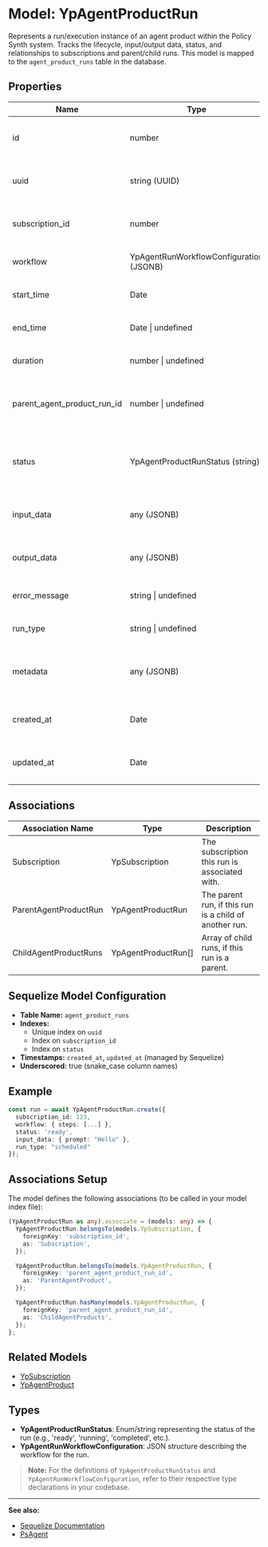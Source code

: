 # Model: YpAgentProductRun

Represents a run/execution instance of an agent product within the Policy Synth system. Tracks the lifecycle, input/output data, status, and relationships to subscriptions and parent/child runs. This model is mapped to the `agent_product_runs` table in the database.

## Properties

| Name                        | Type                                              | Description                                                                                  |
|-----------------------------|---------------------------------------------------|----------------------------------------------------------------------------------------------|
| id                          | number                                            | Primary key. Auto-incremented integer.                                                       |
| uuid                        | string (UUID)                                     | Universally unique identifier for the run.                                                   |
| subscription_id             | number                                            | Foreign key referencing the associated [YpSubscription](./subscription.md).                  |
| workflow                    | YpAgentRunWorkflowConfiguration (JSONB)           | Workflow configuration for the run.                                                          |
| start_time                  | Date                                              | Timestamp when the run started.                                                              |
| end_time                    | Date \| undefined                                 | Timestamp when the run ended.                                                                |
| duration                    | number \| undefined                               | Duration of the run in seconds (optional).                                                   |
| parent_agent_product_run_id | number \| undefined                               | Foreign key referencing the parent run, if this is a child run.                              |
| status                      | YpAgentProductRunStatus (string)                  | Status of the run (e.g., 'ready', 'running', 'completed', etc.).                             |
| input_data                  | any (JSONB)                                       | Input data for the run (optional, defaults to `{}`).                                         |
| output_data                 | any (JSONB)                                       | Output data from the run (optional, defaults to `{}`).                                       |
| error_message               | string \| undefined                               | Error message if the run failed (optional).                                                  |
| run_type                    | string \| undefined                               | Type of run (optional, max 50 characters).                                                   |
| metadata                    | any (JSONB)                                       | Additional metadata for the run (optional, defaults to `{}`).                                |
| created_at                  | Date                                              | Timestamp when the record was created.                                                       |
| updated_at                  | Date                                              | Timestamp when the record was last updated.                                                  |

## Associations

| Association Name         | Type                        | Description                                                                                  |
|-------------------------|-----------------------------|----------------------------------------------------------------------------------------------|
| Subscription            | YpSubscription              | The subscription this run is associated with.                                                |
| ParentAgentProductRun    | YpAgentProductRun           | The parent run, if this run is a child of another run.                                       |
| ChildAgentProductRuns    | YpAgentProductRun[]         | Array of child runs, if this run is a parent.                                                |

## Sequelize Model Configuration

- **Table Name:** `agent_product_runs`
- **Indexes:**
  - Unique index on `uuid`
  - Index on `subscription_id`
  - Index on `status`
- **Timestamps:** `created_at`, `updated_at` (managed by Sequelize)
- **Underscored:** true (snake_case column names)

## Example

```typescript
const run = await YpAgentProductRun.create({
  subscription_id: 123,
  workflow: { steps: [...] },
  status: 'ready',
  input_data: { prompt: "Hello" },
  run_type: "scheduled"
});
```

## Associations Setup

The model defines the following associations (to be called in your model index file):

```typescript
(YpAgentProductRun as any).associate = (models: any) => {
  YpAgentProductRun.belongsTo(models.YpSubscription, {
    foreignKey: 'subscription_id',
    as: 'Subscription',
  });

  YpAgentProductRun.belongsTo(models.YpAgentProductRun, {
    foreignKey: 'parent_agent_product_run_id',
    as: 'ParentAgentProduct',
  });

  YpAgentProductRun.hasMany(models.YpAgentProductRun, {
    foreignKey: 'parent_agent_product_run_id',
    as: 'ChildAgentProducts',
  });
};
```

## Related Models

- [YpSubscription](./subscription.md)
- [YpAgentProduct](./agentProduct.md)

## Types

- **YpAgentProductRunStatus**: Enum/string representing the status of the run (e.g., 'ready', 'running', 'completed', etc.).
- **YpAgentRunWorkflowConfiguration**: JSON structure describing the workflow for the run.

> **Note:** For the definitions of `YpAgentProductRunStatus` and `YpAgentRunWorkflowConfiguration`, refer to their respective type declarations in your codebase.

---

**See also:**
- [Sequelize Documentation](https://sequelize.org/)
- [PsAgent](https://github.com/CitizensFoundation/policy-synth/blob/main/agents/src/dbModels/agent.ts)
